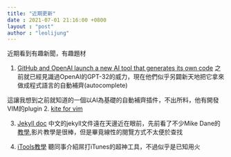```yaml
---
title: "近期更新"
date : 2021-07-01 21:16:00 +0800
layout : "post"
author : "leolijung"
---
```


近期看到有趣新聞，有趣題材

1. [GitHub and OpenAI launch a new AI tool that generates its own code](https://www.theverge.com/2021/6/29/22555777/github-openai-ai-tool-autocomplete-code)
之前就已經見識過OpenAI的GPT-32的威力，現在他們似乎另闢新天地把它拿來做成程式語言的自動補齊(autocomplete)

這讓我想到之前就知道的一個以AI為基礎的自動補齊插件，不出所料，他有開發VIM的plugin
2. [kite for vim](https://github.com/kiteco/vim-plugin)

3. [Jekyll doc](http://jekyllcn.com/docs/posts/)
中文的jekyll文件遠在天邊近在眼前，先前看了不少Mike Dane的[教學](https://www.youtube.com/watch?v=fqFjuX4VZmU&list=PLLAZ4kZ9dFpOPV5C5Ay0pHaa0RJFhcmcB&index=20),影片教學是很棒，但是畢竟線性的閱覽方式不太便於查找

4. [iTools教學](https://mrmad.com.tw/itools)
聽同事介紹屌打iTunes的超神工具，不過似乎是已知用火
